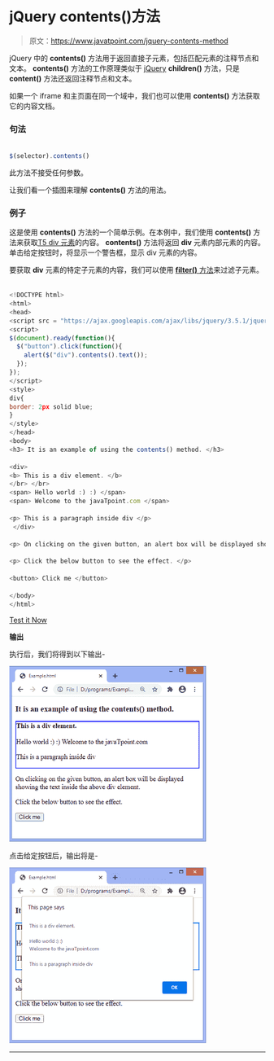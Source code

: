 # jQuery contents()方法

> 原文：<https://www.javatpoint.com/jquery-contents-method>

jQuery 中的 **contents()** 方法用于返回直接子元素，包括匹配元素的注释节点和文本。 **contents()** 方法的工作原理类似于 [jQuery](https://www.javatpoint.com/jquery-tutorial) **children()** 方法，只是 **content()** 方法还返回注释节点和文本。

如果一个 iframe 和主页面在同一个域中，我们也可以使用 **contents()** 方法获取它的内容文档。

### 句法

```js

$(selector).contents()

```

此方法不接受任何参数。

让我们看一个插图来理解 **contents()** 方法的用法。

### 例子

这是使用 **contents()** 方法的一个简单示例。在本例中，我们使用 **contents()** 方法来获取[T5 div 元素](https://www.javatpoint.com/html-div-tag)的内容。 **contents()** 方法将返回 **div** 元素内部元素的内容。单击给定按钮时，将显示一个警告框，显示 div 元素的内容。

要获取 **div** 元素的特定子元素的内容，我们可以使用 [**filter()** 方法](https://www.javatpoint.com/jquery-filter)来过滤子元素。

```js

<!DOCTYPE html>
<html>
<head>
<script src = "https://ajax.googleapis.com/ajax/libs/jquery/3.5.1/jquery.min.js"> </script>
<script>
$(document).ready(function(){
  $("button").click(function(){
    alert($("div").contents().text());
  });
});
</script>
<style>
div{
border: 2px solid blue;
}
</style>
</head>
<body>
<h3> It is an example of using the contents() method. </h3>

<div>
<b> This is a div element. </b>
</br> </br>
<span> Hello world :) :) </span>
<span> Welcome to the javaTpoint.com </span>

<p> This is a paragraph inside div </p>
 </div>

<p> On clicking on the given button, an alert box will be displayed showing the text inside the above div element. </p>

<p> Click the below button to see the effect. </p>

<button> Click me </button>

</body>
</html>

```

[Test it Now](https://www.javatpoint.com/oprweb/test.jsp?filename=jquery-contents-method1)

**输出**

执行后，我们将得到以下输出-

![jQuery contents() method](img/6681c8ef654a0abf8ef8b38be09d0f23.png)

点击给定按钮后，输出将是-

![jQuery contents() method](img/941af54a5c55c1fea307e54a2b0e1e23.png)

* * *